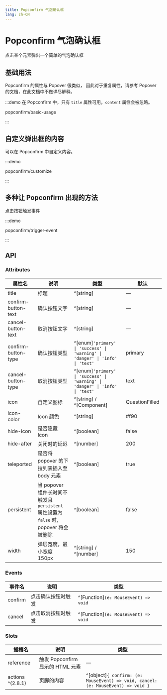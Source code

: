 ```yaml
---
title: Popconfirm 气泡确认框
lang: zh-CN
---
```


# Popconfirm 气泡确认框

点击某个元素弹出一个简单的气泡确认框

## 基础用法

Popconfirm 的属性与 Popover 很类似， 因此对于重复属性，请参考 Popover 的文档，在此文档中不做详尽解释。

:::demo 在 Popconfirm 中，只有 `title` 属性可用，`content` 属性会被忽略。

popconfirm/basic-usage

:::

## 自定义弹出框的内容

可以在 Popconfirm 中自定义内容。

:::demo

popconfirm/customize

:::

## 多种让 Popconfirm 出现的方法

点击按钮触发事件

:::demo

popconfirm/trigger-event

:::

## API

### Attributes

| 属性名                 | 说明                                                              | 类型                                                                                | 默认             |
| ------------------- | --------------------------------------------------------------- | --------------------------------------------------------------------------------- | -------------- |
| title               | 标题                                                              | ^[string]                                                                         | —              |
| confirm-button-text | 确认按钮文字                                                          | ^[string]                                                                         | —              |
| cancel-button-text  | 取消按钮文字                                                          | ^[string]                                                                         | —              |
| confirm-button-type | 确认按钮类型                                                          | ^[enum]`'primary' \| 'success' \| 'warning' \| 'danger' \| 'info' \| 'text'` | primary        |
| cancel-button-type  | 取消按钮类型                                                          | ^[enum]`'primary' \| 'success' \| 'warning' \| 'danger' \| 'info' \| 'text'` | text           |
| icon                | 自定义图标                                                           | ^[string] / ^[Component]                                                          | QuestionFilled |
| icon-color          | Icon 颜色                                                         | ^[string]                                                                         | #f90           |
| hide-icon           | 是否隐藏 Icon                                                       | ^[boolean]                                                                        | false          |
| hide-after          | 关闭时的延迟                                                          | ^[number]                                                                         | 200            |
| teleported          | 是否将 popover 的下拉列表插入至 body 元素                                    | ^[boolean]                                                                        | true           |
| persistent          | 当 popover 组件长时间不触发且 `persistent` 属性设置为 `false` 时, popover 将会被删除 | ^[boolean]                                                                        | false          |
| width               | 弹层宽度，最小宽度 150px                                                 | ^[string] / ^[number]                                                             | 150            |

### Events

| 事件名     | 说明        | 类型                                      |
| ------- | --------- | --------------------------------------- |
| confirm | 点击确认按钮时触发 | ^[Function]`(e: MouseEvent) => void` |
| cancel  | 点击取消按钮时触发 | ^[Function]`(e: MouseEvent) => void` |

### Slots

| 插槽名              | 说明                        | 类型                                                                                     |
| ---------------- | ------------------------- | -------------------------------------------------------------------------------------- |
| reference        | 触发 Popconfirm 显示的 HTML 元素 | —                                                                                      |
| actions ^(2.8.1) | 页脚的内容                     | ^[object]`{ confirm: (e: MouseEvent) => void, cancel: (e: MouseEvent) => void }` |
